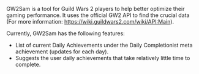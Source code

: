 GW2Sam is a tool for Guild Wars 2 players to help better optimize their gaming performance.
It uses the official GW2 API to find the crucial data (For more information: https://wiki.guildwars2.com/wiki/API:Main).

Currently, GW2Sam has the following features:
- List of current Daily Achievements under the Daily Completionist meta achievement (updates for each day).
- Suggests the user daily achievements that take relatively little time to complete.
